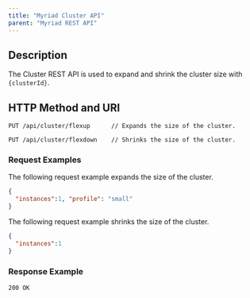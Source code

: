 ```yaml
---
title: "Myriad Cluster API"
parent: "Myriad REST API"
---
```


## Description
The Cluster REST API is used to expand and shrink the cluster size with `{clusterId}`.


## HTTP Method and URI

```
PUT /api/cluster/flexup      // Expands the size of the cluster.
```

```
PUT /api/cluster/flexdown    // Shrinks the size of the cluster.
```

### Request Examples
The following request example expands the size of the cluster.

```json
{
  "instances":1, "profile": "small"
}
```

The following request example shrinks the size of the cluster.

```json
{
  "instances":1
}
```

### Response Example
```
200 OK
```
